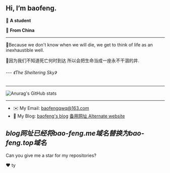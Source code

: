 ## Hi, I’m baofeng.

📄 **A student**

🌱 **From China**

---
🌻Because we don't know when we will die,
 we get to think of life as an inexhaustible well.

🌻因为我们不知道死亡何时到达
 所以会把生命当成一座永不干涸的井.
                      
 ######         --- *《The Sheltering Sky》*
---

![Anurag's GitHub stats](https://github-readme-stats.vercel.app/api?username=baofengqwq&show_icons=true&theme=transparent&count_private=true)

---
* ✉️ My Email: [baofengqwq@163.com](http://mail.163.com)
* 📝 My Blog: [baofeng's blog](https://bao-feng.top)  [备用网址 Alternate website](https://baofengqwq.github.io) 
 
*blog网址已经将**bao-feng.me**域名替换为**bao-feng.top**域名*
---
Can you give me a star for my repositories?

:heart:
ty
